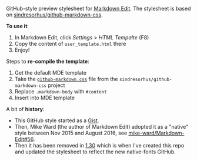 GitHub-style preview stylesheet for [Markdown Edit](http://markdownedit.com/). The stylesheet is based on [sindresorhus/github-markdown-css](https://github.com/sindresorhus/github-markdown-css).

**To use it**:

1. In Markdown Edit, click *Settings* > *HTML Tempalte* (F8)
2. Copy the content of `user_template.html` there
3. Enjoy!

Steps to **re-compile the template**:

1. Get the default MDE template
2. Take the [`github-markdown.css`](https://github.com/sindresorhus/github-markdown-css/blob/gh-pages/github-markdown.css) file from the `sindresorhus/github-markdown-css` project
3. Replace `.markdown-body` with `#content`
4. Insert into MDE template

A bit of **history**:

- This GitHub style started as a [Gist](https://gist.github.com/borekb/57bc575e38db2c99f1b5).
- Then, Mike Ward (the author of Markdown Edit) adopted it as a "native" style between Nov 2015 and August 2016, see [mike-ward/Markdown-Edit#56](https://github.com/mike-ward/Markdown-Edit/issues/56).
- Then it has been removed in [1.30](https://github.com/mike-ward/Markdown-Edit/releases/tag/v1.30) which is when I've created this repo and updated the stylesheet to reflect the new native-fonts GitHub.